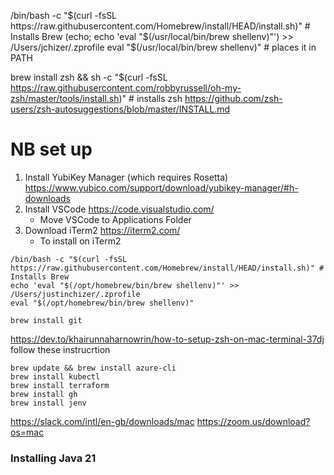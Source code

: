 /bin/bash -c "$(curl -fsSL https://raw.githubusercontent.com/Homebrew/install/HEAD/install.sh)" # Installs Brew
(echo; echo 'eval "$(/usr/local/bin/brew shellenv)"') >> /Users/jchizer/.zprofile
    eval "$(/usr/local/bin/brew shellenv)" # places it in PATH


brew install zsh && sh -c "$(curl -fsSL https://raw.githubusercontent.com/robbyrussell/oh-my-zsh/master/tools/install.sh)" # installs zsh
https://github.com/zsh-users/zsh-autosuggestions/blob/master/INSTALL.md





# NB set up
1. Install YubiKey Manager (which requires Rosetta) https://www.yubico.com/support/download/yubikey-manager/#h-downloads
2. Install VSCode https://code.visualstudio.com/
    - Move VSCode to Applications Folder
3. Download iTerm2 https://iterm2.com/
    - To install on iTerm2
``` 
/bin/bash -c "$(curl -fsSL https://raw.githubusercontent.com/Homebrew/install/HEAD/install.sh)" # Installs Brew
echo 'eval "$(/opt/homebrew/bin/brew shellenv)"' >> /Users/justinchizer/.zprofile
eval "$(/opt/homebrew/bin/brew shellenv)"

brew install git

```
https://dev.to/khairunnaharnowrin/how-to-setup-zsh-on-mac-terminal-37dj follow these instrucrtion



```
brew update && brew install azure-cli
brew install kubectl
brew install terraform
brew install gh
brew install jenv
```
https://slack.com/intl/en-gb/downloads/mac
https://zoom.us/download?os=mac

### Installing Java 21
